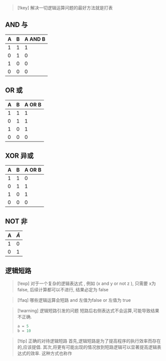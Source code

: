
>[!key] 解决一切逻辑运算问题的最好方法就是打表 

## AND 与 


| A   | B   | A AND B |
| --- | --- | ------- |
| 1   | 1   | 1       |
| 0   | 1   | 0       |
| 1   | 0   | 0       |
| 0   | 0   | 0       |


## OR 或


| A   | B   | A OR B |
| --- | --- | ------ |
| 1   | 1   | 1      |
| 0   | 1   | 1      |
| 1   | 0   | 1      |
| 0   | 0   | 0      |

## XOR 异或 

| A   | B   | A OR B |
| --- | --- | ------ |
| 1   | 1   | 0      |
| 0   | 1   | 1      |
| 1   | 0   | 1      |
| 0   | 0   | 0      |


## NOT 非 


| A   | $\bar{A}$ |
| --- | --------- |
| 1   | 0         |
| 0   | 1         |



## 逻辑短路 

>[!exp] 对于一个复杂的逻辑表达式 , 例如 (x  and y or not z ), 只需要 x为 false, 后续计算都可以不进行, 结果必定为 false


>[!faq] 哪些逻辑运算会短路
> and 左值为false
> or 左值为 true

>[!warning] 逻辑短路引发的问题
>短路后右侧表达式不会运算,可能导致结果不正确. 
>```python
>a = 5
>b = 10
>
>```

>[!tip] 正确的对待逻辑短路
>首先,逻辑短路是为了提高程序的执行效率而存在的,应该提倡. 
>其次,将更有可能出现的情况放到短路逻辑可以显著提高逻辑表达式的效率. 这种方式也称作


